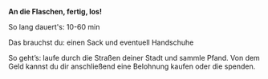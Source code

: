 **An die Flaschen, fertig, los!**

So lang dauert's: 10-60 min

Das brauchst du: einen Sack und eventuell Handschuhe

So geht’s: laufe durch die Straßen deiner Stadt und sammle Pfand. Von dem Geld kannst du dir anschließend eine Belohnung kaufen oder die spenden.
